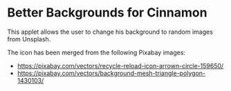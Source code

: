 # Better Backgrounds for Cinnamon #

This applet allows the user to change his background to random images from Unsplash.

The icon has been merged from the following Pixabay images:
- https://pixabay.com/vectors/recycle-reload-icon-arrown-circle-159650/
- https://pixabay.com/vectors/background-mesh-triangle-polygon-1430103/
